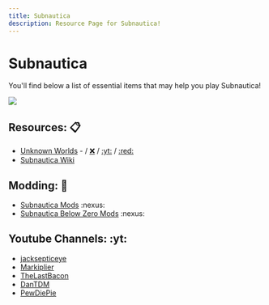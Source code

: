 ```yaml
---
title: Subnautica
description: Resource Page for Subnautica!
---
```


# **Subnautica**

You'll find below a list of essential items that may help you play Subnautica!

![](/subnauticabanner.png)

## Resources: :clipboard:

- [Unknown Worlds](https://unknownworlds.com) - / [:x:](https://x.com/Subnautica) / [:yt:](https://www.youtube.com/user/subnautica) / [:red:](https://www.reddit.com/r/subnautica)
- [Subnautica Wiki](https://subnautica.fandom.com/wiki/Subnautica_Wiki) <Tooltip tooltipKey="SubnauticaWiki" />

## Modding: :wrench:

- [Subnautica Mods](https://www.nexusmods.com/subnautica) :nexus:
- [Subnautica Below Zero Mods](https://www.nexusmods.com/subnauticabelowzero) :nexus:

## Youtube Channels: :yt:

- [jacksepticeye](https://www.youtube.com/playlist?list=PLMBYlcH3smRwM6cyq5mKf9FSHy0_h8F4K)
- [Markiplier](https://www.youtube.com/playlist?list=PL3tRBEVW0hiBkczi51cX7egr8X5qZhVqK)
- [TheLastBacon](https://www.youtube.com/@TheLastBacon)
- [DanTDM](https://www.youtube.com/playlist?list=PLUR-PCZCUv7RJYXh5wZuIzjJ2nit9-9Q5)
- [PewDiePie](https://www.youtube.com/playlist?list=PLYH8WvNV1YElSlBP0ohchkYTByQ-xD92v)
